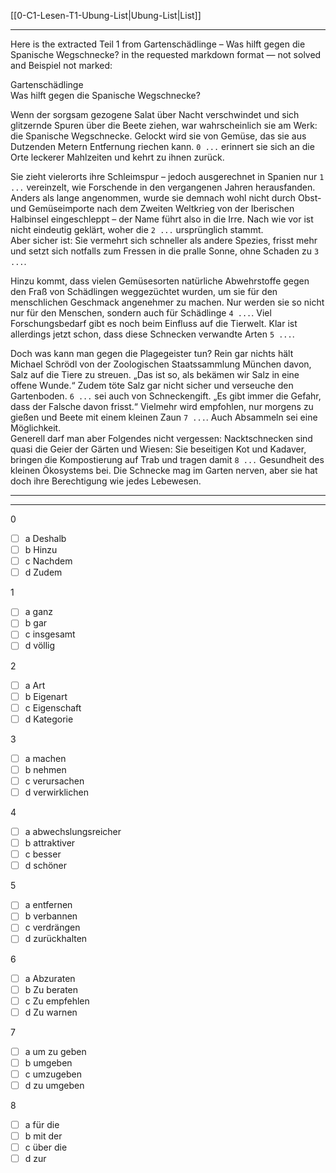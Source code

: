 [[0-C1-Lesen-T1-Ubung-List|Ubung-List|List]]

---

Here is the extracted Teil 1 from Gartenschädlinge – Was hilft gegen die Spanische Wegschnecke? in the requested markdown format — not solved and Beispiel not marked:

Gartenschädlinge  
Was hilft gegen die Spanische Wegschnecke?

Wenn der sorgsam gezogene Salat über Nacht verschwindet und sich glitzernde Spuren über die Beete ziehen, war wahrscheinlich sie am Werk: die Spanische Wegschnecke. Gelockt wird sie von Gemüse, das sie aus Dutzenden Metern Entfernung riechen kann. `0 ...` erinnert sie sich an die Orte leckerer Mahlzeiten und kehrt zu ihnen zurück.

Sie zieht vielerorts ihre Schleimspur – jedoch ausgerechnet in Spanien nur `1 ...` vereinzelt, wie Forschende in den vergangenen Jahren herausfanden. Anders als lange angenommen, wurde sie demnach wohl nicht durch Obst- und Gemüseimporte nach dem Zweiten Weltkrieg von der Iberischen Halbinsel eingeschleppt – der Name führt also in die Irre. Nach wie vor ist nicht eindeutig geklärt, woher die `2 ...` ursprünglich stammt.  
Aber sicher ist: Sie vermehrt sich schneller als andere Spezies, frisst mehr und setzt sich notfalls zum Fressen in die pralle Sonne, ohne Schaden zu `3 ...`.

Hinzu kommt, dass vielen Gemüsesorten natürliche Abwehrstoffe gegen den Fraß von Schädlingen weggezüchtet wurden, um sie für den menschlichen Geschmack angenehmer zu machen. Nur werden sie so nicht nur für den Menschen, sondern auch für Schädlinge `4 ...`. Viel Forschungsbedarf gibt es noch beim Einfluss auf die Tierwelt. Klar ist allerdings jetzt schon, dass diese Schnecken verwandte Arten `5 ...`.

Doch was kann man gegen die Plagegeister tun? Rein gar nichts hält Michael Schrödl von der Zoologischen Staatssammlung München davon, Salz auf die Tiere zu streuen. „Das ist so, als bekämen wir Salz in eine offene Wunde.“ Zudem töte Salz gar nicht sicher und verseuche den Gartenboden. `6 ...` sei auch von Schneckengift. „Es gibt immer die Gefahr, dass der Falsche davon frisst.“ Vielmehr wird empfohlen, nur morgens zu gießen und Beete mit einem kleinen Zaun `7 ...`. Auch Absammeln sei eine Möglichkeit.  
Generell darf man aber Folgendes nicht vergessen: Nacktschnecken sind quasi die Geier der Gärten und Wiesen: Sie beseitigen Kot und Kadaver, bringen die Kompostierung auf Trab und tragen damit `8 ...` Gesundheit des kleinen Ökosystems bei. Die Schnecke mag im Garten nerven, aber sie hat doch ihre Berechtigung wie jedes Lebewesen.

---
---

0  
- [ ] a Deshalb  
- [ ] b Hinzu  
- [ ] c Nachdem  
- [ ] d Zudem  

1  
- [ ] a ganz  
- [ ] b gar  
- [ ] c insgesamt  
- [ ] d völlig  

2  
- [ ] a Art  
- [ ] b Eigenart  
- [ ] c Eigenschaft  
- [ ] d Kategorie  

3  
- [ ] a machen  
- [ ] b nehmen  
- [ ] c verursachen  
- [ ] d verwirklichen  

4  
- [ ] a abwechslungsreicher  
- [ ] b attraktiver  
- [ ] c besser  
- [ ] d schöner  

5  
- [ ] a entfernen  
- [ ] b verbannen  
- [ ] c verdrängen  
- [ ] d zurückhalten  

6  
- [ ] a Abzuraten  
- [ ] b Zu beraten  
- [ ] c Zu empfehlen  
- [ ] d Zu warnen  

7  
- [ ] a um zu geben  
- [ ] b umgeben  
- [ ] c umzugeben  
- [ ] d zu umgeben  

8  
- [ ] a für die  
- [ ] b mit der  
- [ ] c über die  
- [ ] d zur  